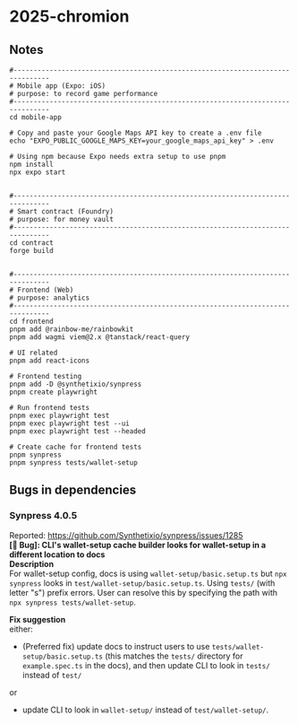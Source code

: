 # 2025-chromion

## Notes
```
#-------------------------------------------------------------------------------
# Mobile app (Expo: iOS)
# purpose: to record game performance
#-------------------------------------------------------------------------------
cd mobile-app

# Copy and paste your Google Maps API key to create a .env file
echo "EXPO_PUBLIC_GOOGLE_MAPS_KEY=your_google_maps_api_key" > .env 

# Using npm because Expo needs extra setup to use pnpm
npm install
npx expo start


#-------------------------------------------------------------------------------
# Smart contract (Foundry)
# purpose: for money vault
#-------------------------------------------------------------------------------
cd contract
forge build


#-------------------------------------------------------------------------------
# Frontend (Web)
# purpose: analytics
#-------------------------------------------------------------------------------
cd frontend
pnpm add @rainbow-me/rainbowkit
pnpm add wagmi viem@2.x @tanstack/react-query

# UI related
pnpm add react-icons

# Frontend testing
pnpm add -D @synthetixio/synpress
pnpm create playwright

# Run frontend tests
pnpm exec playwright test
pnpm exec playwright test --ui
pnpm exec playwright test --headed

# Create cache for frontend tests
pnpm synpress
pnpm synpress tests/wallet-setup
```

## Bugs in dependencies
### Synpress 4.0.5
Reported: https://github.com/Synthetixio/synpress/issues/1285  
**[🐛 Bug]: CLI's wallet-setup cache builder looks for wallet-setup in a different location to docs**  
**Description**  
For wallet-setup config, docs is using `wallet-setup/basic.setup.ts` but `npx synpress` looks in `test/wallet-setup/basic.setup.ts`. Using `tests/` (with letter "s") prefix errors. User can resolve this by specifying the path with `npx synpress tests/wallet-setup`.

**Fix suggestion**  
either:
- (Preferred fix) update docs to instruct users to use `tests/wallet-setup/basic.setup.ts` (this matches the `tests/` directory for `example.spec.ts` in the docs), and then update CLI to look in `tests/` instead of `test/`

or
- update CLI to look in `wallet-setup/` instead of `test/wallet-setup/`.

